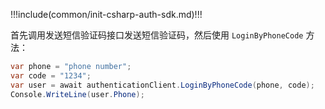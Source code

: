 !!!include(common/init-csharp-auth-sdk.md)!!!

首先调用发送短信验证码接口发送短信验证码，然后使用 `LoginByPhoneCode` 方法：

```csharp
var phone = "phone number";
var code = "1234";
var user = await authenticationClient.LoginByPhoneCode(phone, code);
Console.WriteLine(user.Phone);
```